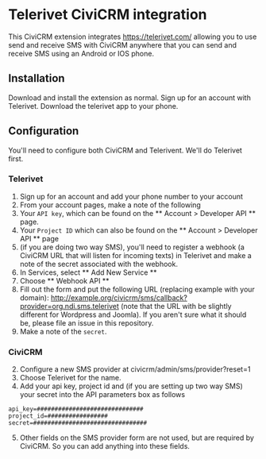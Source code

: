 # Telerivet CiviCRM integration

This CiviCRM extension integrates https://telerivet.com/ allowing you to use send and receive SMS with CiviCRM anywhere that you can send and receive SMS using an Android or IOS phone.

## Installation

Download and install the extension as normal.
Sign up for an account with Telerivet.
Download the telerivet app to your phone.

## Configuration

You'll need to configure both CiviCRM and Telerivent. We'll do Telerivet first.

### Telerivet

1. Sign up for an account and add your phone number to your account
2. From your account pages, make a note of the following
  1. Your `API key`, which can be found on the ** Account > Developer API ** page.
  2. Your `Project ID` which can also be found on the ** Account > Developer API ** page
3. (if you are doing two way SMS), you'll need to register a webhook (a CiviCRM URL that will listen for incoming texts) in Telerivet and make a note of the secret associated with the webhook.
  1. In Services, select ** Add New Service **
  2. Choose ** Webhook API **
  3. Fill out the form and put the following URL (replacing example with your domain): http://example.org/civicrm/sms/callback?provider=org.ndi.sms.telerivet (note that the URL with be slightly different for Wordpress and Joomla). If you aren't sure what it should be, please file an issue in this repository.
  4. Make a note of the `secret`.

### CiviCRM

2. Configure a new SMS provider at civicrm/admin/sms/provider?reset=1
3. Choose Telerivet for the name.
4. Add your api key, project id and (if you are setting up two way SMS) your secret into the API parameters box as follows
```
api_key=##############################
project_id=#################
secret=################################
```

5. Other fields on the SMS provider form are not used, but are required by CiviCRM. So you can add anything into these fields.
